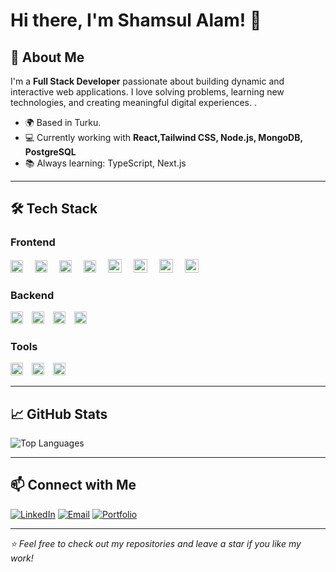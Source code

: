 # Hi there, I'm Shamsul Alam! 👋



## 🚀 About Me

I'm a **Full Stack Developer** passionate about building dynamic and interactive web applications. I love solving problems, learning new technologies, and creating meaningful digital experiences.
.
- 🌍 Based in Turku.
- 💻 Currently working with **React,Tailwind CSS, Node.js, MongoDB, PostgreSQL**
- 📚 Always learning: TypeScript, Next.js


---

## 🛠️ Tech Stack

### Frontend
<p>
<img src="https://cdn.jsdelivr.net/gh/devicons/devicon/icons/html5/html5-original.svg" alt="HTML5" width="20" height="20" style="margin-right: 15px;"/>
<img src="https://cdn.jsdelivr.net/gh/devicons/devicon/icons/css3/css3-original.svg" alt="CSS3" width="20" height="20" style="margin-right: 15px;"/>
<img src="https://cdn.jsdelivr.net/gh/devicons/devicon/icons/javascript/javascript-original.svg" alt="JavaScript" width="20" height="20" style="margin-right: 15px;"/>
<img src="https://cdn.jsdelivr.net/gh/devicons/devicon/icons/react/react-original.svg" alt="React" width="20" height="20" style="margin-right: 15px;"/>
<img src="https://img.icons8.com/?size=100&id=uJM6fQYqDaZK&format=png&color=000000" alt="Typescript" width="22" height="22" style="margin-right: 15px;"/>
<img src="https://img.icons8.com/?size=100&id=3VGtaw5gCc8T&format=png&color=000000" alt="redux" width="22" height="22" style="margin-right: 15px;"/>
<img src="https://user-images.githubusercontent.com/958486/218346783-72be5ae3-b953-4dd7-b239-788a882fdad6.svg" alt="redux" width="22" height="22" style="margin-right: 15px;"/>
<img src="https://img.icons8.com/?size=100&id=CIAZz2CYc6Kc&format=png&color=000000" alt="Tailwindcss" width="22" height="22" style="margin-right: 15px;"/>
</p>

### Backend
<p>
<img src="https://img.icons8.com/?size=100&id=hsPbhkOH4FMe&format=png&color=000000" alt="Node.js" width="20" height="20" style="margin-right: 10px;"/>
<img src="https://img.icons8.com/?size=100&id=WNoJgbzDr3i2&format=png&color=000000" alt="Express" width="20" height="20" style="margin-right: 10px;"/>
<img src="https://cdn.jsdelivr.net/gh/devicons/devicon/icons/mongodb/mongodb-original.svg" alt="MongoDB" width="20" height="20" style="margin-right: 10px;"/>
<img src="https://img.icons8.com/?size=100&id=38561&format=png&color=000000" alt="Postgresql" width="20" height="20" style="margin-right: 10px;"/>
</p>

### Tools
<p>
<img src="https://cdn.jsdelivr.net/gh/devicons/devicon/icons/git/git-original.svg" alt="Git" width="20" height="20" style="margin-right: 10px;"/>
<img src="https://img.icons8.com/?size=100&id=LoL4bFzqmAa0&format=png&color=000000" alt="GitHub" width="20" height="20" style="margin-right: 10px;"/>
<img src="https://cdn.jsdelivr.net/gh/devicons/devicon/icons/vscode/vscode-original.svg" alt="Visual Studio Code" width="20" height="20" style="margin-right: 10px;"/>
</p>

---

## 📈 GitHub Stats

![Top Languages](https://github-readme-stats.vercel.app/api/top-langs/?username=sajal9922&layout=compact&theme=radical)

---



## 📫 Connect with Me

[![LinkedIn](https://img.shields.io/badge/-LinkedIn-blue?style=flat-square&logo=linkedin&logoColor=white)](www.linkedin.com/in/shamsul-alam-bb3726322)
[![Email](https://img.shields.io/badge/-Email-D14836?style=flat-square&logo=gmail&logoColor=white)](mailto:shamsul.alam@smalam.com)
[![Portfolio](https://img.shields.io/badge/-Portfolio-000000?style=flat-square&logo=web&logoColor=white)](https://www.smalam.com)

---

_⭐️ Feel free to check out my repositories and leave a star if you like my work!_


